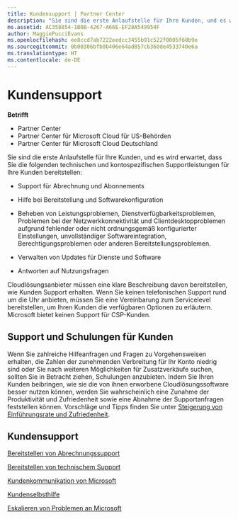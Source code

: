 ```yaml
---
title: Kundensupport | Partner Center
description: "Sie sind die erste Anlaufstelle für Ihre Kunden, und es wird erwartet, dass Sie die folgenden technischen und Kontosupportleistungen für Ihre Kunden bereitstellen: Support für Abrechnung und Abonnements Hilfe bei Bereitstellung und Softwarekonfiguration Beheben von Leistungsproblemen, Dienstverfügbarkeitsproblemen, Problemen bei der Netzwerkkonnektivität und Clientdesktopproblemen aufgrund fehlender oder nicht ordnungsgemäß konfigurierter Einstellungen, unvollständiger Softwareintegration, Berechtigungsproblemen oder anderen Bereitstellungsproblemen. Verwalten von Updates für Dienste und Software Antworten auf Nutzungsfragen Cloud-Lösungsanbieter müssen eine klare Beschreibung davon bereitstellen, wie Kunden Support erhalten. Wenn Sie keinen telefonischen Support rund um die Uhr anbieten, müssen Sie eine Vereinbarung zum Servicelevel bereitstellen, um Ihren Kunden die verfügbaren Optionen zu erläutern. Microsoft bietet keinen Support für CSP-Kunden."
ms.assetid: AC358854-1B0B-4267-A66E-EF28A549954F
author: MaggiePucciEvans
ms.openlocfilehash: ee8ccd7ab7222eedcc3455b91c522f0005f60b9e
ms.sourcegitcommit: 0b00306bfb0b406e64ad857cb360de4533740e6a
ms.translationtype: HT
ms.contentlocale: de-DE
---
```

# <a name="customer-support"></a>Kundensupport

**Betrifft**

-  Partner Center
-  Partner Center für Microsoft Cloud für US-Behörden
-  Partner Center für Microsoft Cloud Deutschland

Sie sind die erste Anlaufstelle für Ihre Kunden, und es wird erwartet, dass Sie die folgenden technischen und kontospezifischen Supportleistungen für Ihre Kunden bereitstellen:

-   Support für Abrechnung und Abonnements

-   Hilfe bei Bereitstellung und Softwarekonfiguration

-   Beheben von Leistungsproblemen, Dienstverfügbarkeitsproblemen, Problemen bei der Netzwerkkonnektivität und Clientdesktopproblemen aufgrund fehlender oder nicht ordnungsgemäß konfigurierter Einstellungen, unvollständiger Softwareintegration, Berechtigungsproblemen oder anderen Bereitstellungsproblemen.

-   Verwalten von Updates für Dienste und Software

-   Antworten auf Nutzungsfragen

Cloudlösungsanbieter müssen eine klare Beschreibung davon bereitstellen, wie Kunden Support erhalten. Wenn Sie keinen telefonischen Support rund um die Uhr anbieten, müssen Sie eine Vereinbarung zum Servicelevel bereitstellen, um Ihren Kunden die verfügbaren Optionen zu erläutern. Microsoft bietet keinen Support für CSP-Kunden.

## <a href="" id="supportingtrainingcustomers"></a>Support und Schulungen für Kunden


Wenn Sie zahlreiche Hilfeanfragen und Fragen zu Vorgehensweisen erhalten, die Zahlen der zunehmenden Verbreitung für Ihr Konto niedrig sind oder Sie nach weiteren Möglichkeiten für Zusatzverkäufe suchen, sollten Sie in Betracht ziehen, Schulungen anzubieten. Indem Sie Ihren Kunden beibringen, wie sie die von ihnen erworbene Cloudlösungssoftware besser nutzen können, werden Sie wahrscheinlich eine Zunahme der Produktivität und Zufriedenheit sowie eine Abnahme der Supportanfragen feststellen können. Vorschläge und Tipps finden Sie unter [Steigerung von Einführungsrate und Zufriedenheit](increasing-adoption-and-satisfaction.md).

## <a name="customer-support"></a>Kundensupport


[Bereitstellen von Abrechnungssupport](provide-billing-support.md)

[Bereitstellen von technischem Support](provide-technical-support.md)

[Kundenkommunikation von Microsoft](customer-communication-from-microsoft.md)

[Kundenselbsthilfe](customer-self-support.md)

[Eskalieren von Problemen an Microsoft](escalate-problems-to-microsoft.md)

 

 



